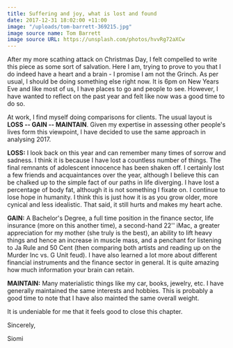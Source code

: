```yaml
---
title: Suffering and joy, what is lost and found
date: 2017-12-31 18:02:00 +11:00
image: "/uploads/tom-barrett-369215.jpg"
image source name: Tom Barrett
image source URL: https://unsplash.com/photos/hvvRg72aXCw
---
```


After my more scathing attack on Christmas Day, I felt compelled to write this piece as some sort of salvation. Here I am, trying to prove to you that I do indeed have a heart and a brain - I promise I am not the Grinch. As per usual, I should be doing something else right now. It is 6pm on New Years Eve and like most of us, I have places to go and people to see. However, I have wanted to reflect on the past year and felt like now was a good time to do so.

At work, I find myself doing comparisons for clients. The usual layout is **LOSS -- GAIN -- MAINTAIN**. Given my expertise in assessing other people's lives form this viewpoint, I have decided to use the same approach in analysing 2017.

**LOSS:** I look back on this year and can remember many times of sorrow and sadness. I think it is because I have lost a countless number of things. The final remnants of adolescent innocence has been shaken off. I certainly lost a few friends and acquaintances over the year, although I believe this can be chalked up to the simple fact of our paths in life diverging. I have lost a percentage of body fat, although it is not something I fixate on. I continue to lose hope in humanity. I think this is just how it is as you grow older, more cynical and less idealistic. That said, it still hurts and makes my heart ache.

**GAIN:** A Bachelor's Degree, a full time position in the finance sector, life insurance (more on this another time), a second-hand 22'' iMac, a greater appreciation for my mother (she truly is the best), an ability to lift heavy things and hence an increase in muscle mass, and a penchant for listening to Ja Rule and 50 Cent (then comparing both artists and reading up on the Murder Inc vs. G Unit feud). I have also learned a lot more about different financial instruments and the finance sector in general. It is quite amazing how much information your brain can retain.

**MAINTAIN:** Many materialistic things like my car, books, jewelry, etc. I have generally maintained the same interests and hobbies. This is probably a good time to note that I have also mainted the same overall weight.

It is undeniable for me that it feels good to close this chapter.

Sincerely,

Siomi